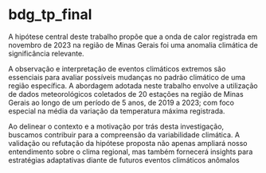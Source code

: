 # bdg_tp_final

A hipótese central deste trabalho propõe que a onda de calor registrada em novembro de 2023
na região de Minas Gerais foi uma anomalia climática de significância relevante.

A observação e interpretação de eventos climáticos extremos são essenciais para avaliar
possíveis mudanças no padrão climático de uma região específica. A abordagem adotada
neste trabalho envolve a utilização de dados meteorológicos coletados de 20 estações na
região de Minas Gerais ao longo de um período de 5 anos, de 2019 a 2023; com foco especial
na média da variação da temperatura máxima registrada.

Ao delinear o contexto e a motivação por trás desta investigação, buscamos contribuir para a
compreensão da variabilidade climática. A validação ou refutação da hipótese proposta não
apenas ampliará nosso entendimento sobre o clima regional, mas também fornecerá insights
para estratégias adaptativas diante de futuros eventos climáticos anômalos
